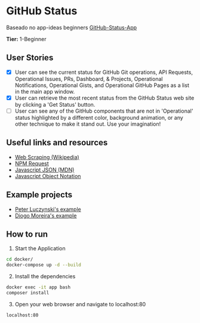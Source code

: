 #  GitHub Status
Baseado no app-ideas beginners [GitHub-Status-App](https://github.com/florinpop17/app-ideas/blob/master/Projects/1-Beginner/GitHub-Status-App.md)

**Tier:** 1-Beginner

## User Stories

-   [X] User can see the current status for GitHub Git operations, API Requests,
Operational Issues, PRs, Dashboard, & Projects, Operational Notifications,
Operational Gists, and Operational GitHub Pages as a list in the main app
window.
-   [x] User can retrieve the most recent status from the GitHub Status web
site by clicking a 'Get Status' button.
-   [ ] User can see any of the GitHub components that are not in 'Operational'
status highlighted by a different color, background animation, or any other
technique to make it stand out. Use your imagination!

## Useful links and resources

- [Web Scraping (Wikipedia)](https://en.wikipedia.org/wiki/Web_scraping)
- [NPM Request](https://www.npmjs.com/package/request)
- [Javascript JSON (MDN)](https://developer.mozilla.org/en-US/docs/Web/JavaScript/Reference/Global_Objects/JSON)
- [Javascript Object Notation](https://json.org/)

## Example projects

- [Peter Luczynski's example](https://peterluczynski.github.io/github-status/)
- [Diogo Moreira's example](https://diogomoreira.github.io/github-status/)


## How to run

1. Start the Application
~~~sh
cd docker/
docker-compose up -d --build
~~~
2. Install the dependencies
~~~sh
docker exec -it app bash
composer install
~~~
3. Open your web browser and navigate to localhost:80
~~~sh
localhost:80
~~~